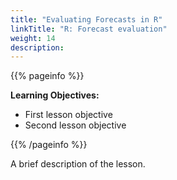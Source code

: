 ```yaml
---
title: "Evaluating Forecasts in R"
linkTitle: "R: Forecast evaluation"
weight: 14
description:
---
```


{{% pageinfo %}}

**Learning Objectives:**
* First lesson objective
* Second lesson objective

{{% /pageinfo %}}

A brief description of the lesson.
